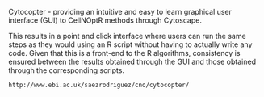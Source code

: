 Cytocopter - providing an intuitive and easy to learn graphical user interface (GUI) to CellNOptR methods through Cytoscape.

This results in a point and click interface where users can run the same steps as they would using an R script without having to actually write any code. Given that this is a front-end to the R algorithms, consistency is ensured between the results obtained through the GUI and those obtained through the corresponding scripts.

	http://www.ebi.ac.uk/saezrodriguez/cno/cytocopter/